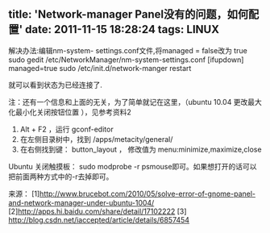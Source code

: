 title: 'Network-manager Panel没有的问题，如何配置'
date: 2011-11-15 18:28:24
tags: LINUX
---

解决办法:编辑nm-system- settings.conf文件,将managed = false改为 true
sudo gedit /etc/NetworkManager/nm-system-settings.conf
[ifupdown]
managed=true
sudo /etc/init.d/network-manger restart

就可以看到状态为已经连接了.


注：还有一个信息和上面的无关，为了简单就记在这里，（ubuntu 10.04 更改最大化最小化关闭按钮位置 ），见参考资料2
1. Alt + F2 ，运行 gconf-editor
2. 在左侧目录树中，找到 /apps/metacity/general/
3. 在右侧找到键： button_layout ， 修改值为 menu:minimize,maximize,close

Ubuntu 关闭触摸板：
sudo modprobe -r psmouse即可。如果想打开的话可以把前面两种方式中的-r去掉即可。


来源：
[1]http://www.brucebot.com/2010/05/solve-error-of-gnome-panel-and-network-manager-under-ubuntu-1004/
[2]http://apps.hi.baidu.com/share/detail/17102222
[3] http://blog.csdn.net/iaccepted/article/details/6857454